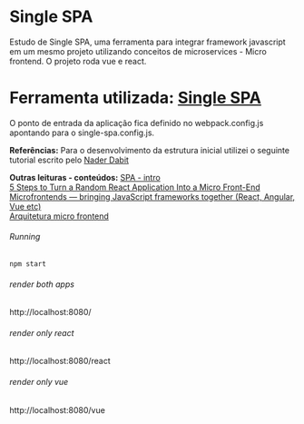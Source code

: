 # Single SPA


Estudo de Single SPA, uma ferramenta para integrar framework javascript em um mesmo projeto utilizando conceitos de microservices - Micro frontend.
O projeto roda vue e react. 

# Ferramenta utilizada: [Single SPA](https://single-spa.js.org/docs/getting-started-overview)
O ponto de entrada da aplicação fica definido no webpack.config.js apontando para o single-spa.config.js.

**Referências:** 
Para o desenvolvimento da estrutura inicial utilizei o seguinte tutorial escrito pelo [Nader Dabit
](https://dev.to/dabit3/building-micro-frontends-with-react-vue-and-single-spa-52op)

**Outras leituras - conteúdos:**
[SPA - intro](https://www.youtube.com/watch?v=L4jqow7NTVg&feature=youtu.be)<br />
[5 Steps to Turn a Random React Application Into a Micro Front-End](https://medium.com/better-programming/5-steps-to-turn-a-random-react-application-into-a-micro-frontend-946718c147e7)<br />
[Microfrontends — bringing JavaScript frameworks together (React, Angular, Vue etc)](https://medium.com/javascript-in-plain-english/microfrontends-bringing-javascript-frameworks-together-react-angular-vue-etc-5d401cb0072b)<br />
[Arquitetura micro frontend](https://movile.blog/arquitetura-micro-frontend/)

###### Running 
```
npm start 
```

###### render both apps
http://localhost:8080/

###### render only react
http://localhost:8080/react

###### render only vue
http://localhost:8080/vue
